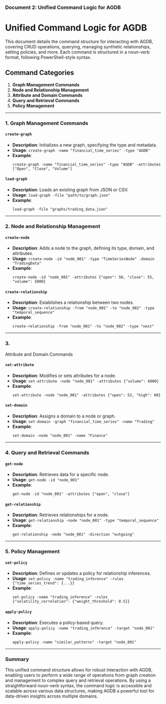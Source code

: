 ### Document 2: Unified Command Logic for AGDB

# Unified Command Logic for AGDB

This document details the command structure for interacting with AGDB, covering CRUD operations, querying, managing synthetic relationships, setting policies, and more. Each command is structured in a noun-verb format, following PowerShell-style syntax.

## Command Categories

1. **Graph Management Commands**
2. **Node and Relationship Management**
3. **Attribute and Domain Commands**
4. **Query and Retrieval Commands**
5. **Policy Management**

---

### 1. Graph Management Commands

#### `create-graph`
- **Description**: Initializes a new graph, specifying the type and metadata.
- **Usage**: `create-graph -name "financial_time_series" -type "AGDB"`
- **Example**:
  ```plaintext
  create-graph -name "financial_time_series" -type "AGDB" -attributes ["Open", "Close", "Volume"]
  ```

#### `load-graph`
- **Description**: Loads an existing graph from JSON or CSV.
- **Usage**: `load-graph -file "path/to/graph.json"`
- **Example**:
  ```plaintext
  load-graph -file "graphs/trading_data.json"
  ```

---

### 2. Node and Relationship Management

#### `create-node`
- **Description**: Adds a node to the graph, defining its type, domain, and attributes.
- **Usage**: `create-node -id "node_001" -type "TimeSeriesNode" -domain "TradingData"`
- **Example**:
  ```plaintext
  create-node -id "node_001" -attributes {"open": 50, "close": 55, "volume": 5000}
  ```

#### `create-relationship`
- **Description**: Establishes a relationship between two nodes.
- **Usage**: `create-relationship -from "node_001" -to "node_002" -type "temporal_sequence"`
- **Example**:
  ```plaintext
  create-relationship -from "node_001" -to "node_002" -type "next"
  ```

---

### 3.

 Attribute and Domain Commands

#### `set-attribute`
- **Description**: Modifies or sets attributes for a node.
- **Usage**: `set-attribute -node "node_001" -attributes {"volume": 6000}`
- **Example**:
  ```plaintext
  set-attribute -node "node_001" -attributes {"open": 52, "high": 60}
  ```

#### `set-domain`
- **Description**: Assigns a domain to a node or graph.
- **Usage**: `set-domain -graph "financial_time_series" -name "Trading"`
- **Example**:
  ```plaintext
  set-domain -node "node_001" -name "Finance"
  ```

---

### 4. Query and Retrieval Commands

#### `get-node`
- **Description**: Retrieves data for a specific node.
- **Usage**: `get-node -id "node_001"`
- **Example**:
  ```plaintext
  get-node -id "node_001" -attributes ["open", "close"]
  ```

#### `get-relationship`
- **Description**: Retrieves relationships for a node.
- **Usage**: `get-relationship -node "node_001" -type "temporal_sequence"`
- **Example**:
  ```plaintext
  get-relationship -node "node_001" -direction "outgoing"
  ```

---

### 5. Policy Management

#### `set-policy`
- **Description**: Defines or updates a policy for relationship inferences.
- **Usage**: `set-policy -name "trading_inference" -rules {"time_series_trend": {...}}`
- **Example**:
  ```plaintext
  set-policy -name "trading_inference" -rules {"volatility_correlation": {"weight_threshold": 0.5}}
  ```

#### `apply-policy`
- **Description**: Executes a policy-based query.
- **Usage**: `apply-policy -name "trading_inference" -target "node_001"`
- **Example**:
  ```plaintext
  apply-policy -name "similar_patterns" -target "node_001"
  ```

---

### Summary

This unified command structure allows for robust interaction with AGDB, enabling users to perform a wide range of operations from graph creation and management to complex query and retrieval operations. By using a straightforward noun-verb syntax, the command logic is accessible and scalable across various data structures, making AGDB a powerful tool for data-driven insights across multiple domains. 
